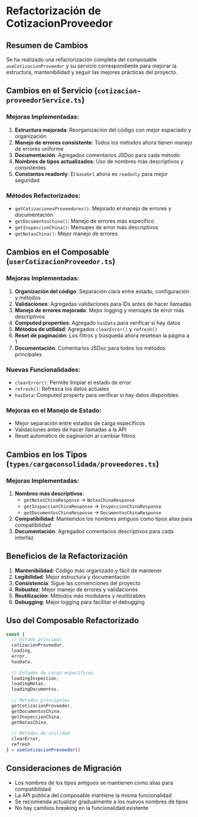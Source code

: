 # Refactorización de CotizacionProveedor

## Resumen de Cambios

Se ha realizado una refactorización completa del composable `useCotizacionProveedor` y su servicio correspondiente para mejorar la estructura, mantenibilidad y seguir las mejores prácticas del proyecto.

## Cambios en el Servicio (`cotizacion-proveedorService.ts`)

### Mejoras Implementadas:
1. **Estructura mejorada**: Reorganización del código con mejor espaciado y organización
2. **Manejo de errores consistente**: Todos los métodos ahora tienen manejo de errores uniforme
3. **Documentación**: Agregados comentarios JSDoc para cada método
4. **Nombres de tipos actualizados**: Uso de nombres más descriptivos y consistentes
5. **Constantes readonly**: El `baseUrl` ahora es `readonly` para mejor seguridad

### Métodos Refactorizados:
- `getCotizacionesProveedores()`: Mejorado el manejo de errores y documentación
- `getDocumentosChina()`: Manejo de errores más específico
- `getInspeccionChina()`: Mensajes de error más descriptivos
- `getNotasChina()`: Mejor manejo de errores

## Cambios en el Composable (`userCotizacionProveedor.ts`)

### Mejoras Implementadas:
1. **Organización del código**: Separación clara entre estado, configuración y métodos
2. **Validaciones**: Agregadas validaciones para IDs antes de hacer llamadas
3. **Manejo de errores mejorado**: Mejor logging y mensajes de error más descriptivos
4. **Computed properties**: Agregado `hasData` para verificar si hay datos
5. **Métodos de utilidad**: Agregados `clearError()` y `refresh()`
6. **Reset de paginación**: Los filtros y búsqueda ahora resetean la página a 1
7. **Documentación**: Comentarios JSDoc para todos los métodos principales

### Nuevas Funcionalidades:
- `clearError()`: Permite limpiar el estado de error
- `refresh()`: Refresca los datos actuales
- `hasData`: Computed property para verificar si hay datos disponibles

### Mejoras en el Manejo de Estado:
- Mejor separación entre estados de carga específicos
- Validaciones antes de hacer llamadas a la API
- Reset automático de paginación al cambiar filtros

## Cambios en los Tipos (`types/cargaconsolidada/proveedores.ts`)

### Mejoras Implementadas:
1. **Nombres más descriptivos**: 
   - `getNotasChinaResponse` → `NotasChinaResponse`
   - `getInspeccionChinaResponse` → `InspeccionChinaResponse`
   - `getDocumentosChinaResponse` → `DocumentosChinaResponse`
2. **Compatibilidad**: Mantenidos los nombres antiguos como tipos alias para compatibilidad
3. **Documentación**: Agregados comentarios descriptivos para cada interfaz

## Beneficios de la Refactorización

1. **Mantenibilidad**: Código más organizado y fácil de mantener
2. **Legibilidad**: Mejor estructura y documentación
3. **Consistencia**: Sigue las convenciones del proyecto
4. **Robustez**: Mejor manejo de errores y validaciones
5. **Reutilización**: Métodos más modulares y reutilizables
6. **Debugging**: Mejor logging para facilitar el debugging

## Uso del Composable Refactorizado

```typescript
const {
  // Estado principal
  cotizacionProveedor,
  loading,
  error,
  hasData,
  
  // Estados de carga específicos
  loadingInspeccion,
  loadingNotas,
  loadingDocumentos,
  
  // Métodos principales
  getCotizacionProveedor,
  getDocumentosChina,
  getInspeccionChina,
  getNotasChina,
  
  // Métodos de utilidad
  clearError,
  refresh
} = useCotizacionProveedor()
```

## Consideraciones de Migración

- Los nombres de los tipos antiguos se mantienen como alias para compatibilidad
- La API pública del composable mantiene la misma funcionalidad
- Se recomienda actualizar gradualmente a los nuevos nombres de tipos
- No hay cambios breaking en la funcionalidad existente
